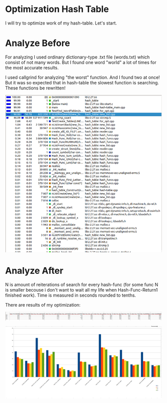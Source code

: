 # Optimization Hash Table

I will try to optimize work of my hash-table. Let's start.

# Analyze Before

For analyzing I used ordinary dictionary-type .txt file (words.txt) which consist of not many words. But I found one word "world" a lot of times for the most accurate results.

I used callgrind for analyzing "the worst" function. And I found two at once! But it was so expected that in hash-table the slowest function is searching. These functions be rewritten!  

![](https://github.com/shugaley/2_semestr/blob/master/optimization_hash_table/valgrind.png)

# Analyze After

N is amount of reiterations of search for every hash-func (for some func N is smaller becouse i don't want to wait all my life when Hash-Func-Return1 finished work). Time is measured in seconds rounded to tenths.

There are results of my optimization: 

![](https://github.com/shugaley/2_semestr/blob/master/optimization_hash_table/tabl37.png)

![](https://github.com/shugaley/2_semestr/blob/master/optimization_hash_table/diag.png)



























